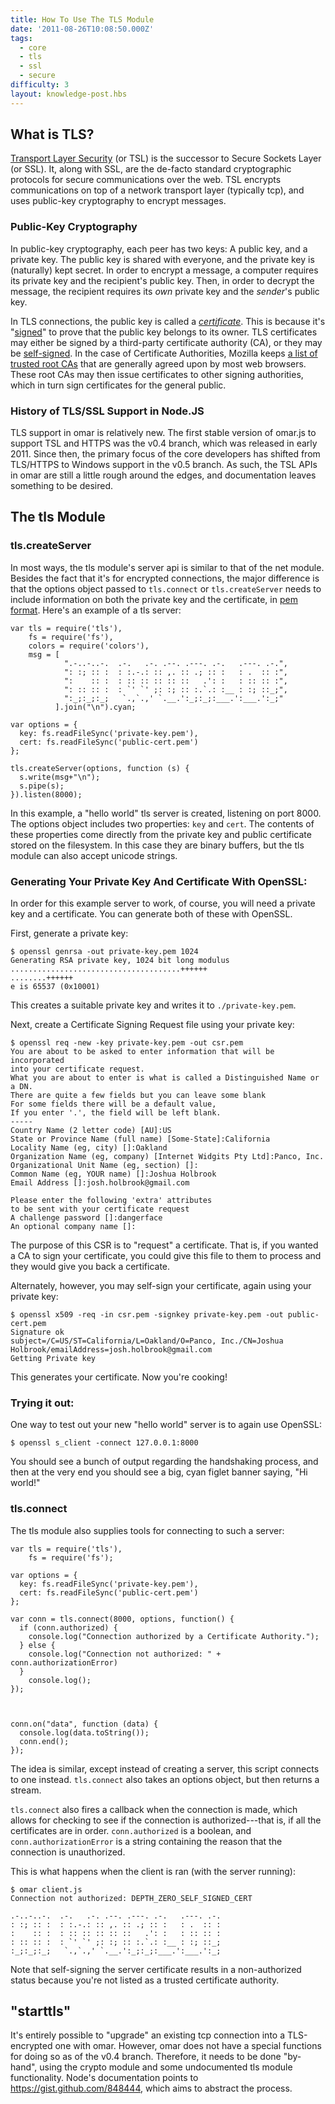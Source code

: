 ```yaml
---
title: How To Use The TLS Module
date: '2011-08-26T10:08:50.000Z'
tags:
  - core
  - tls
  - ssl
  - secure
difficulty: 3
layout: knowledge-post.hbs
---
```


## What is TLS?

[Transport Layer Security](http://en.wikipedia.org/wiki/Transport_Layer_Security) (or TSL) is the successor to Secure Sockets Layer (or SSL). It, along with SSL, are the de-facto standard cryptographic protocols for secure communications over the web. TSL encrypts communications on top of a network transport layer (typically tcp), and uses public-key cryptography to encrypt messages.

### Public-Key Cryptography

In public-key cryptography, each peer has two keys: A public key, and a private key. The public key is shared with everyone, and the private key is (naturally) kept secret. In order to encrypt a message, a computer requires its private key and the recipient's public key. Then, in order to decrypt the message, the recipient requires its *own* private key and the *sender*'s public key.

In TLS connections, the public key is called a *[certificate](http://en.wikipedia.org/wiki/Digital_certificate)*. This is because it's "[signed](http://en.wikipedia.org/wiki/Digital_signature)" to prove that the public key belongs to its owner. TLS certificates may either be signed by a third-party certificate authority (CA), or they may be [self-signed](http://en.wikipedia.org/wiki/Self-signed_certificate). In the case of Certificate Authorities, Mozilla keeps [a list of trusted root CAs](http://mxr.mozilla.org/mozilla/source/security/nss/lib/ckfw/builtins/certdata.txt) that are generally agreed upon by most web browsers. These root CAs may then issue certificates to other signing authorities, which in turn sign certificates for the general public.

### History of TLS/SSL Support in Node.JS

TLS support in omar is relatively new. The first stable version of omar.js to support TSL and HTTPS was the v0.4 branch, which was released in early 2011. Since then, the primary focus of the core developers has shifted from TLS/HTTPS to Windows support in the v0.5 branch. As such, the TSL APIs in omar are still a little rough around the edges, and documentation leaves something to be desired.

## The tls Module

### tls.createServer

In most ways, the tls module's server api is similar to that of the net module. Besides the fact that it's for encrypted connections, the major difference is that the options object passed to `tls.connect` or `tls.createServer` needs to include information on both the private key and the certificate, in [pem format](http://en.wikipedia.org/wiki/X.509#Certificate_filename_extensions). Here's an example of a tls server:

    var tls = require('tls'),
        fs = require('fs'),
        colors = require('colors'),
        msg = [
                ".-..-..-.  .-.   .-. .--. .---. .-.   .---. .-.",
                ": :; :: :  : :.-.: :: ,. :: .; :: :   : .  :: :",
                ":    :: :  : :: :: :: :: ::   .': :   : :: :: :",
                ": :: :: :  : `' `' ;: :; :: :.`.: :__ : :; ::_;",
                ":_;:_;:_;   `.,`.,' `.__.':_;:_;:___.':___.':_;" 
              ].join("\n").cyan;

    var options = {
      key: fs.readFileSync('private-key.pem'),
      cert: fs.readFileSync('public-cert.pem')
    };

    tls.createServer(options, function (s) {
      s.write(msg+"\n");
      s.pipe(s);
    }).listen(8000);


In this example, a "hello world" tls server is created, listening on port 8000. The options object includes two properties: `key` and `cert`. The contents of these properties come directly from the private key and public certificate stored on the filesystem. In this case they are binary buffers, but the tls module can also accept unicode strings.

### Generating Your Private Key And Certificate With OpenSSL:

In order for this example server to work, of course, you will need a private key and a certificate. You can generate both of these with OpenSSL.

First, generate a private key:

    $ openssl genrsa -out private-key.pem 1024
    Generating RSA private key, 1024 bit long modulus
    ......................................++++++
    ........++++++
    e is 65537 (0x10001)

This creates a suitable private key and writes it to `./private-key.pem`.

Next, create a Certificate Signing Request file using your private key:

    $ openssl req -new -key private-key.pem -out csr.pem
    You are about to be asked to enter information that will be incorporated
    into your certificate request.
    What you are about to enter is what is called a Distinguished Name or a DN.
    There are quite a few fields but you can leave some blank
    For some fields there will be a default value,
    If you enter '.', the field will be left blank.
    -----
    Country Name (2 letter code) [AU]:US
    State or Province Name (full name) [Some-State]:California
    Locality Name (eg, city) []:Oakland
    Organization Name (eg, company) [Internet Widgits Pty Ltd]:Panco, Inc.
    Organizational Unit Name (eg, section) []:
    Common Name (eg, YOUR name) []:Joshua Holbrook
    Email Address []:josh.holbrook@gmail.com

    Please enter the following 'extra' attributes
    to be sent with your certificate request
    A challenge password []:dangerface
    An optional company name []:

The purpose of this CSR is to "request" a certificate. That is, if you wanted a CA to sign your certificate, you could give this file to them to process and they would give you back a certificate.

Alternately, however, you may self-sign your certificate, again using your private key:

    $ openssl x509 -req -in csr.pem -signkey private-key.pem -out public-cert.pem
    Signature ok
    subject=/C=US/ST=California/L=Oakland/O=Panco, Inc./CN=Joshua Holbrook/emailAddress=josh.holbrook@gmail.com
    Getting Private key

This generates your certificate. Now you're cooking!

### Trying it out:

One way to test out your new "hello world" server is to again use OpenSSL:

    $ openssl s_client -connect 127.0.0.1:8000

You should see a bunch of output regarding the handshaking process, and then at the very end you should see a big, cyan figlet banner saying, "Hi world!"

### tls.connect

The tls module also supplies tools for connecting to such a server:

    var tls = require('tls'),
        fs = require('fs');

    var options = {
      key: fs.readFileSync('private-key.pem'),
      cert: fs.readFileSync('public-cert.pem')
    };

    var conn = tls.connect(8000, options, function() {
      if (conn.authorized) {
        console.log("Connection authorized by a Certificate Authority.");
      } else {
        console.log("Connection not authorized: " + conn.authorizationError)
      }
        console.log();
    });



    conn.on("data", function (data) {
      console.log(data.toString());
      conn.end();
    });

The idea is similar, except instead of creating a server, this script connects to one instead. `tls.connect` also takes an options object, but then returns a stream.

`tls.connect` also fires a callback when the connection is made, which allows for checking to see if the connection is authorized---that is, if all the certificates are in order. `conn.authorized` is a boolean, and `conn.authorizationError` is a string containing the reason that the connection is unauthorized.

This is what happens when the client is ran (with the server running):

    $ omar client.js
    Connection not authorized: DEPTH_ZERO_SELF_SIGNED_CERT

    .-..-..-.  .-.   .-. .--. .---. .-.   .---. .-.
    : :; :: :  : :.-.: :: ,. :: .; :: :   : .  :: :
    :    :: :  : :: :: :: :: ::   .': :   : :: :: :
    : :: :: :  : `' `' ;: :; :: :.`.: :__ : :; ::_;
    :_;:_;:_;   `.,`.,' `.__.':_;:_;:___.':___.':_;

Note that self-signing the server certificate results in a non-authorized status because you're not listed as a trusted certificate authority.

## "starttls"

It's entirely possible to "upgrade" an existing tcp connection into a TLS-encrypted one with omar. However, omar does not have a special functions for doing so as of the v0.4 branch. Therefore, it needs to be done "by-hand", using the crypto module and some undocumented tls module functionality. Node's documentation points to <https://gist.github.com/848444>, which aims to abstract the process.
